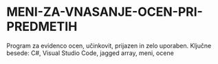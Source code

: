 # MENI-ZA-VNASANJE-OCEN-PRI-PREDMETIH
Program za evidenco ocen, učinkovit, prijazen in zelo uporaben. Ključne besede: C#, Visual Studio Code, jagged array, meni, ocene
